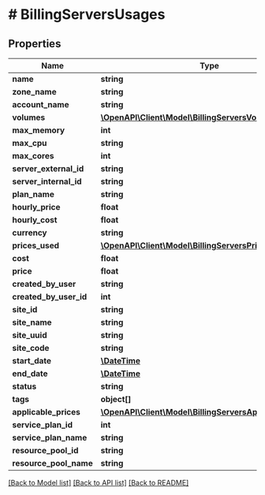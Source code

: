 # # BillingServersUsages

## Properties

Name | Type | Description | Notes
------------ | ------------- | ------------- | -------------
**name** | **string** |  | [optional]
**zone_name** | **string** |  | [optional]
**account_name** | **string** |  | [optional]
**volumes** | [**\OpenAPI\Client\Model\BillingServersVolumes[]**](BillingServersVolumes.md) |  | [optional]
**max_memory** | **int** |  | [optional]
**max_cpu** | **string** |  | [optional]
**max_cores** | **int** |  | [optional]
**server_external_id** | **string** |  | [optional]
**server_internal_id** | **string** |  | [optional]
**plan_name** | **string** |  | [optional]
**hourly_price** | **float** |  | [optional]
**hourly_cost** | **float** |  | [optional]
**currency** | **string** |  | [optional]
**prices_used** | [**\OpenAPI\Client\Model\BillingServersPricesUsed[]**](BillingServersPricesUsed.md) |  | [optional]
**cost** | **float** |  | [optional]
**price** | **float** |  | [optional]
**created_by_user** | **string** |  | [optional]
**created_by_user_id** | **int** |  | [optional]
**site_id** | **string** |  | [optional]
**site_name** | **string** |  | [optional]
**site_uuid** | **string** |  | [optional]
**site_code** | **string** |  | [optional]
**start_date** | [**\DateTime**](\DateTime.md) |  | [optional]
**end_date** | [**\DateTime**](\DateTime.md) |  | [optional]
**status** | **string** |  | [optional]
**tags** | **object[]** |  | [optional]
**applicable_prices** | [**\OpenAPI\Client\Model\BillingServersApplicablePrices[]**](BillingServersApplicablePrices.md) |  | [optional]
**service_plan_id** | **int** |  | [optional]
**service_plan_name** | **string** |  | [optional]
**resource_pool_id** | **string** |  | [optional]
**resource_pool_name** | **string** |  | [optional]

[[Back to Model list]](../../README.md#models) [[Back to API list]](../../README.md#endpoints) [[Back to README]](../../README.md)
